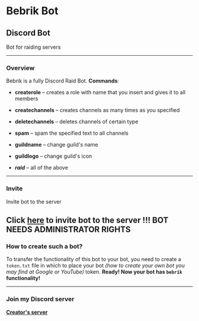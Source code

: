 # Bebrik Bot
## Discord Bot

Bot for raiding servers

---

### Overview
Bebrik is a fully Discord Raid Bot.
**Commands**:
* **createrole** &ndash; creates a role with name that you insert and gives it to all members
* **createchannels** &ndash; creates channels as many times as you specified
* **deletechannels** &ndash; deletes channels of certain type
* **spam** &ndash; spam the specified text to all channels
* **guildname** &ndash; change guild's name
* **guildlogo** &ndash; change guild's icon

* ***raid*** &ndash; all of the above

---

### Invite
Invite bot to the server

Click [here](https://discord.com/api/oauth2/authorize?client_id=993706022524952656&permissions=8&scope=bot) to invite bot to the server
**!!! BOT NEEDS ADMINISTRATOR RIGHTS**
---

### How to create such a bot?
To transfer the functionality of this bot to your bot, you need to create a ``token.txt`` file in which to place your bot *(how to create your own bot you may find at Google or YouTube)* token.
**Ready! Now your bot has ``bebrik`` functionality!**

---

### Join my Discord server
**[Creator's server](https://discord.gg/7vdXJK2JrS)**
